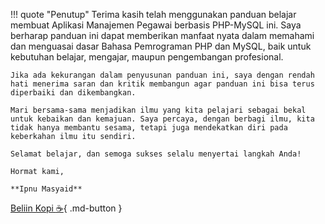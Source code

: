 !!! quote "Penutup"
    Terima kasih telah menggunakan panduan belajar membuat Aplikasi Manajemen Pegawai berbasis PHP-MySQL ini. Saya berharap panduan ini dapat memberikan manfaat nyata dalam memahami dan menguasai dasar Bahasa Pemrograman PHP dan MySQL, baik untuk kebutuhan belajar, mengajar, maupun pengembangan profesional.

    Jika ada kekurangan dalam penyusunan panduan ini, saya dengan rendah hati menerima saran dan kritik membangun agar panduan ini bisa terus diperbaiki dan dikembangkan.

    Mari bersama-sama menjadikan ilmu yang kita pelajari sebagai bekal untuk kebaikan dan kemajuan. Saya percaya, dengan berbagi ilmu, kita tidak hanya membantu sesama, tetapi juga mendekatkan diri pada keberkahan ilmu itu sendiri.

    Selamat belajar, dan semoga sukses selalu menyertai langkah Anda!

    Hormat kami,
    
    **Ipnu Masyaid**


[Beliin Kopi  :coffee:][sawer]{ .md-button }

[sawer]: https://saweria.co/masipnu